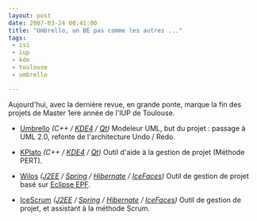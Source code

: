 ```yaml
---
layout: post
date: 2007-03-24 00:41:00
title: "Umbrello, un BE pas comme les autres ..."
tags:
 - isi
 - iup
 - kde
 - toulouse
 - umbrello

---
```


Aujourd'hui, avec la dernière revue, en grande ponte, marque la fin des projets de Master 1ere année de l'IUP de Toulouse.

  * [Umbrello](http://umbrello.tuxfamily.org) _(C++ / [KDE4](http://www.kde.org) / [Qt](http://www.trolltech.com/))_ Modeleur UML, but du projet : passage à UML 2.0, refonte de l'architecture Undo / Redo.
	
  * [KPlato](http://www.koffice.org/kplato/) _(C++ / [KDE4](http://www.kde.org) / [Qt](http://www.trolltech.com/))_ Outil d'aide à la gestion de projet (Méthode PERT).
	
  * [Wilos](http://wilos.berlios.de/drupal/) _([J2EE](http://java.sun.com/javaee/) / [Spring](http://www.springframework.org/) / [Hibernate](http://www.hibernate.org/) / [IceFaces](http://www.icefaces.org/))_ Outil de gestion de projet basé sur [Eclipse EPF](http://www.eclipse.org/epf/).
	
  * [IceScrum](http://www.icescrum.org/) _([J2EE](http://java.sun.com/javaee/) / [Spring](http://www.springframework.org/) / [Hibernate](http://www.hibernate.org/) / [IceFaces](http://www.icefaces.org/))_ Outil de gestion de projet, et assistant à la méthode Scrum.


